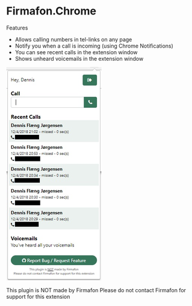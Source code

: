 # Firmafon.Chrome

Features

- Allows calling numbers in tel-links on any page
- Notify you when a call is incoming (using Chrome Notifications)
- You can see recent calls in the extension window
- Shows unheard voicemails in the extension window


![Example Image is missing](screenshot1.jpg)


This plugin is NOT made by Firmafon
Please do not contact Firmafon for support for this extension